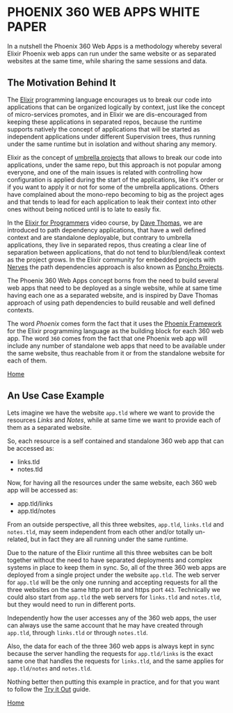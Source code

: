 # PHOENIX 360 WEB APPS WHITE PAPER

In a nutshell the Phoenix 360 Web Apps is a methodology whereby several Elixir Phoenix web apps can run under the same website or as separated websites at the same time, while sharing the same sessions and data.


## The Motivation Behind It

The [Elixir](https://elixir-lang.org/) programming language encourages us to break our code into applications that can be organized logically by context, just like the concept of micro-services promotes, and in Elixir we are dis-encouraged from keeping these applications in separated repos, because the runtime supports natively the concept of applications that will be started as independent applications under different Supervision trees, thus running under the same runtime but in isolation and without sharing any memory.

Elixir as the concept of [umbrella projects](https://elixir-lang.org/getting-started/mix-otp/dependencies-and-umbrella-projects.html) that allows to break our code into applications, under the same repo, but this approach is not popular among everyone, and one of the main issues is related with controlling how configuration is applied during the start of the applications, like it's order or if you want to apply it or not for some of the umbrella applications. Others have complained about the mono-repo becoming to big as the project ages and that tends to lead for each application to leak their context into other ones without being noticed until is to late to easily fix.

In the [Elixir for Programmers](https://codestool.coding-gnome.com/courses/elixir-for-programmers) video course, by [Dave Thomas](https://en.wikipedia.org/wiki/Dave_Thomas_(programmer)), we are introduced to path dependency applications, that have a well defined context and are standalone deployable, but contrary to umbrella applications, they live in separated repos, thus creating a clear line of separation between applications, that do not tend to blur/blend/leak context as the project grows. In the Elixir community for embedded projects with [Nerves](https://www.nerves-project.org/) the path dependencies approach is also known as [Poncho Projects](https://embedded-elixir.com/post/2017-05-19-poncho-projects/).

The Phoenix 360 Web Apps concept borns from the need to build several web apps that need to be deployed as a single website, while at same time having each one as a separated website, and is inspired by Dave Thomas approach of using path dependencies to build reusable and well defined contexts.

The word *Phoenix* comes form the fact that it uses the [Phoenix Framework](https://www.phoenixframework.org/) for the Elixir programming language as the building block for each 360 web app. The word `360` comes from the fact that one Phoenix web app will include any number of standalone web apps that need to be available under the same website, thus reachable from it or from the standalone website for each of them.

[Home](/README.md)


## An Use Case Example

Lets imagine we have the website `app.tld` where we want to provide the resources *Links* and *Notes*, while at same time we want to provide each of them as a separated website.

So, each resource is a self contained and standalone 360 web app that can be accessed as:

* links.tld
* notes.tld

Now, for having all the resources under the same website, each 360 web app will be accessed as:

* app.tld/links
* app.tld/notes

From an outside perspective, all this three websites, `app.tld`, `links.tld` and `notes.tld`, may seem independent from each other and/or totally un-related, but in fact they are all running under the same runtime.

Due to the nature of the Elixir runtime all this three websites can be bolt together without the need to have separated deployments and complex systems in place to keep them in sync. So, all of the three 360 web apps are deployed from a single project under the website `app.tld`. The web server for `app.tld` will be the only one running and accepting requests for all the three websites on the same http port `80` and https port `443`. Technically we could also start from `app.tld` the web servers for `links.tld` and `notes.tld`, but they would need to run in different ports.

Independently how the user accesses any of the 360 web apps, the user can always use the same account that he may have created through `app.tld`, through `links.tld` or through `notes.tld`.

Also, the data for each of the three 360 web apps is always kept in sync because the server handling the requests for `app.tld/links` is the exact same one that handles the requests for `links.tld`, and the same applies for `app.tld/notes` and `notes.tld`.

Nothing better then putting this example in practice, and for that you want to follow the [Try it Out](/TRY_IT_OUT.md) guide.

[Home](/README.md)
